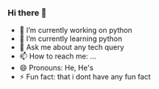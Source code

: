 ### Hi there 👋

- 🔭 I’m currently working on python
- 🌱 I’m currently learning python
- 💬 Ask me about any tech query
- 📫 How to reach me: ...
- 😄 Pronouns: He, He's
- ⚡ Fun fact: that i dont have any fun fact

